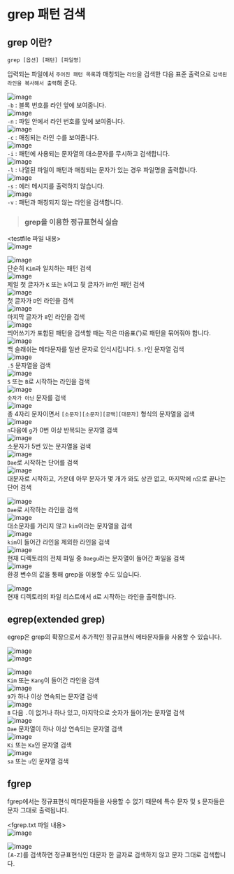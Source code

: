 # grep 패턴 검색

## grep 이란?

`grep [옵션] [패턴] [파일명]`

입력되는 파일에서 `주어진 패턴 목록`과 매칭되는 `라인`을 검색한 다음 표준 출력으로 `검색된 라인을 복사해서 출력`해 준다.

![image](https://user-images.githubusercontent.com/43658658/141216124-dc37d962-14bd-48b5-a124-4ab2c9c7cf66.png)   
`-b` : 블록 번호를 라인 앞에 보여줍니다.   
![image](https://user-images.githubusercontent.com/43658658/141216159-da03e7e2-cb10-4016-9291-f04dccde5989.png)   
`-n` : 파일 안에서 라인 번호를 앞에 보여줍니다.   
![image](https://user-images.githubusercontent.com/43658658/141216202-34f89e10-fc56-4b7e-8d30-0c4990a7a94c.png)   
`-c` : 매칭되는 라인 수를 보여줍니다.   
![image](https://user-images.githubusercontent.com/43658658/141216242-722ee945-5812-491b-84e9-71add990dd9a.png)   
`-i` : 패턴에 사용되는 문자열의 대소문자를 무시하고 검색합니다.   
![image](https://user-images.githubusercontent.com/43658658/141216320-c52aaf71-ce67-4995-9760-0a5fea5c61a3.png)   
`-l` : 나열된 파일이 패턴과 매칭되는 문자가 있는 경우 파일명을 출력합니다.   
![image](https://user-images.githubusercontent.com/43658658/141216478-dc9a6973-f40b-438f-9c44-f12f7f351053.png)   
`-s` : 에러 메시지를 출력하지 않습니다.   
![image](https://user-images.githubusercontent.com/43658658/141216535-265b24b6-3bb1-4b51-84a0-262c4a44d723.png)   
`-v` : 패턴과 매칭되지 않는 라인을 검색합니다.   

> <h3>grep을 이용한 정규표현식 실습</h3>

<testfile 파일 내용>   
![image](https://user-images.githubusercontent.com/43658658/141217155-df33393c-1b26-4cb1-a49e-c159fb1490a0.png)   

![image](https://user-images.githubusercontent.com/43658658/141300369-cbfd6f56-06fa-49d9-98d5-b1b92ab54075.png)   
단순히 `Kim`과 일치하는 패턴 검색   
![image](https://user-images.githubusercontent.com/43658658/141217329-96184fe7-b0a5-46fa-8f42-f039cf68da19.png)   
제일 첫 글자가 `K` 또는 `k`이고 뒷 글자가 im인 패턴 검색   
![image](https://user-images.githubusercontent.com/43658658/141217383-c5f79213-29fc-4cd6-9f7f-e9005958e179.png)   
첫 글자가 `D`인 라인을 검색   
![image](https://user-images.githubusercontent.com/43658658/141217473-19c5021a-c37c-4c42-94d0-659f421c0958.png)   
마지막 글자가 `8`인 라인을 검색   
![image](https://user-images.githubusercontent.com/43658658/141217686-de4916b6-2233-4c5f-86bf-68b9b315304c.png)   
띄어쓰기가 포함된 패턴을 검색할 때는 작은 따옴표(')로 패턴을 묶어줘야 합니다.   
![image](https://user-images.githubusercontent.com/43658658/141301327-0a701dc1-bc65-4200-b8d2-42ddad4c1d02.png)   
백 슬래쉬는 메타문자를 일반 문자로 인식시킵니다. `5.?`인 문자열 검색   
![image](https://user-images.githubusercontent.com/43658658/141218229-030ba27f-ec67-41cd-9d02-67ab3b9e9735.png)   
`.5` 문자열을 검색   
![image](https://user-images.githubusercontent.com/43658658/141218259-fef7da13-98c7-4ab6-84ed-be6ce95348f6.png)   
`S` 또는 `B`로 시작하는 라인을 검색   
![image](https://user-images.githubusercontent.com/43658658/141218279-46981987-9ba7-443c-9d34-e07847d1f441.png)   
`숫자가 아닌` 문자를 검색   
![image](https://user-images.githubusercontent.com/43658658/141218451-ec00501b-012f-47ce-a1d6-3e211e1ae97f.png)   
총 4자리 문자이면서 `[소문자][소문자][공백][대문자]` 형식의 문자열을 검색   
![image](https://user-images.githubusercontent.com/43658658/141218499-913b780a-99b3-4234-9467-5301ab3ac72a.png)   
`n`다음에 `g`가 0번 이상 반복되는 문자열 검색   
![image](https://user-images.githubusercontent.com/43658658/141218531-c3a12ec3-6715-4570-86eb-fea829329e8a.png)   
소문자가 5번 있는 문자열을 검색   
![image](https://user-images.githubusercontent.com/43658658/141218802-30941ded-fd53-495e-8cef-e159c583f073.png)   
`Dae`로 시작하는 단어를 검색   
![image](https://user-images.githubusercontent.com/43658658/141218844-14e7e146-6cdb-48fc-89a8-69c5fd52a996.png)   
대문자로 시작하고, 가운데 아무 문자가 몇 개가 와도 상관 없고, 마지막에 `n`으로 끝나는 단어 검색

![image](https://user-images.githubusercontent.com/43658658/141219199-53de0828-470c-4bf8-82ad-c615bf10a2cb.png)   
`Dae`로 시작하는 라인을 검색   
![image](https://user-images.githubusercontent.com/43658658/141219470-0427662c-69ff-4368-9d89-3ce52868a262.png)   
대소문자를 가리지 않고 `kim`이라는 문자열을 검색   
![image](https://user-images.githubusercontent.com/43658658/141219533-c1085223-513b-40c6-ab8e-6ef55845e849.png)   
`kim`이 들어간 라인을 제외한 라인을 검색   
![image](https://user-images.githubusercontent.com/43658658/141219650-a3dffcfd-47b0-474f-8fcb-caf230fa0a2d.png)   
현재 디렉토리의 전체 파일 중 `Daegu`라는 문자열이 들어간 파일을 검색   
![image](https://user-images.githubusercontent.com/43658658/141219959-72259634-57a2-47d8-99c9-2e93b4e1b1c0.png)   
환경 변수의 값을 통해 grep을 이용할 수도 있습니다.

![image](https://user-images.githubusercontent.com/43658658/141220061-b1664f8b-353f-4eba-9a0c-c6fc444a47e1.png)   
현재 디렉토리의 파일 리스트에서 `d`로 시작하는 라인을 출력합니다.   

## egrep(extended grep)

egrep은 grep의 확장으로서 추가적인 정규표현식 메타문자들을 사용할 수 있습니다.   

![image](https://user-images.githubusercontent.com/43658658/141220546-3656ea91-ea20-4534-92d4-a0b215367f59.png)   
![image](https://user-images.githubusercontent.com/43658658/141220566-46a9f816-48a8-4afd-8558-a8ae9022f980.png)   

![image](https://user-images.githubusercontent.com/43658658/141220803-aa1fbb1a-a260-4564-b4b7-e2bf49fc0e30.png)   
`Kim` 또는 `Kang`이 들어간 라인을 검색   
![image](https://user-images.githubusercontent.com/43658658/141220861-4cf0d218-d79e-4a06-b250-58fd5dc187b3.png)   
`9`가 하나 이상 연속되는 문자열 검색   
![image](https://user-images.githubusercontent.com/43658658/141221209-291bb38c-01b6-4ccf-b81a-6d4aca8b9d61.png)   
`8` 다음 `.`이 없거나 하나 있고, 마지막으로 숫자가 들어가는 문자열 검색   
![image](https://user-images.githubusercontent.com/43658658/141221337-cf3a40c1-f5ac-4edf-ac48-4a6c4608d148.png)   
`Dae` 문자열이 하나 이상 연속되는 문자열 검색   
![image](https://user-images.githubusercontent.com/43658658/141221810-fe9cde91-e4cf-4909-998e-a356b191a577.png)   
`Ki` 또는 `Ka`인 문자열 검색   
![image](https://user-images.githubusercontent.com/43658658/141221858-a36745e2-1563-4ade-b373-12755e33ed83.png)   
`sa` 또는 `u`인 문자열 검색

## fgrep

fgrep에서는 정규표현식 메타문자들을 사용할 수 없기 때문에 특수 문자 및 `$` 문자들은 문자 그대로 출력됩니다.

<fgrep.txt 파일 내용>   
![image](https://user-images.githubusercontent.com/43658658/141222304-30498310-40e7-4470-8b1c-445dd048727e.png)

![image](https://user-images.githubusercontent.com/43658658/141222421-c2daa304-9979-4383-9675-a5bf1d9b5bed.png)   
`[A-Z]`를 검색하면 정규표현식인 대문자 한 글자로 검색하지 않고 문자 그대로 검색합니다.   

